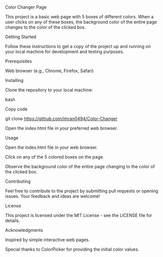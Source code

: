 
Color Changer Page

This project is a basic web page with 5 boxes of different colors. When a user clicks on any of these boxes, the background color of the entire page changes to the color of the clicked box.


Getting Started

Follow these instructions to get a copy of the project up and running on your local machine for development and testing purposes.

Prerequisites

Web browser (e.g., Chrome, Firefox, Safari)

Installing

Clone the repository to your local machine:

bash

Copy code

git clone https://github.com/imran0494/Color-Changer

Open the index.html file in your preferred web browser.

Usage

Open the index.html file in your web browser.


Click on any of the 5 colored boxes on the page.


Observe the background color of the entire page changing to the color of the clicked box.


Contributing


Feel free to contribute to the project by submitting pull requests or opening issues. Your feedback and ideas are welcome!


License

This project is licensed under the MIT License - see the LICENSE file for details.


Acknowledgments


Inspired by simple interactive web pages.


Special thanks to ColorPicker for providing the initial color values.
